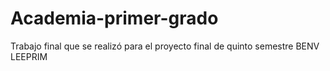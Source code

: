 # Academia-primer-grado
Trabajo final que se realizó para el proyecto final de quinto semestre BENV LEEPRIM
